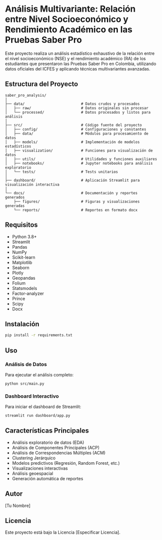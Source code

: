 # Análisis Multivariante: Relación entre Nivel Socioeconómico y Rendimiento Académico en las Pruebas Saber Pro

Este proyecto realiza un análisis estadístico exhaustivo de la relación entre el nivel socioeconómico (NSE) y el rendimiento académico (RA) de los estudiantes que presentaron las Pruebas Saber Pro en Colombia, utilizando datos oficiales del ICFES y aplicando técnicas multivariantes avanzadas.

## Estructura del Proyecto

```
saber_pro_analysis/
│
├── data/                          # Datos crudos y procesados
│   ├── raw/                       # Datos originales sin procesar
│   └── processed/                 # Datos procesados y listos para análisis
│
├── src/                           # Código fuente del proyecto
│   ├── config/                    # Configuraciones y constantes
│   ├── data/                      # Módulos para procesamiento de datos
│   ├── models/                    # Implementación de modelos estadísticos
│   ├── visualization/             # Funciones para visualización de datos
│   ├── utils/                     # Utilidades y funciones auxiliares
│   ├── notebooks/                 # Jupyter notebooks para análisis exploratorio
│   └── tests/                     # Tests unitarios
│
├── dashboard/                     # Aplicación Streamlit para visualización interactiva
│
└── docs/                          # Documentación y reportes generados
    ├── figures/                   # Figuras y visualizaciones generadas
    └── reports/                   # Reportes en formato docx
```

## Requisitos

- Python 3.8+
- Streamlit
- Pandas
- NumPy
- Scikit-learn
- Matplotlib
- Seaborn
- Plotly
- Geopandas
- Folium
- Statsmodels
- Factor-analyzer
- Prince
- Scipy
- Docx

## Instalación

```bash
pip install -r requirements.txt
```

## Uso

### Análisis de Datos

Para ejecutar el análisis completo:

```bash
python src/main.py
```

### Dashboard Interactivo

Para iniciar el dashboard de Streamlit:

```bash
streamlit run dashboard/app.py
```

## Características Principales

- Análisis exploratorio de datos (EDA)
- Análisis de Componentes Principales (ACP)
- Análisis de Correspondencias Múltiples (ACM)
- Clustering Jerárquico
- Modelos predictivos (Regresión, Random Forest, etc.)
- Visualizaciones interactivas
- Análisis geoespacial
- Generación automática de reportes

## Autor

[Tu Nombre]

## Licencia

Este proyecto está bajo la Licencia [Especificar Licencia].
